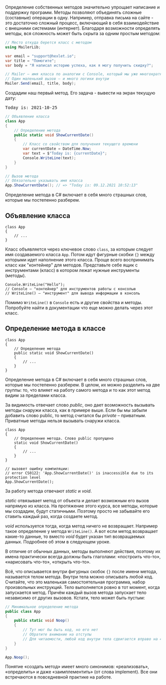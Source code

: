 
Определение собственных методов значительно упрощает написание и поддержку программ. Методы позволяют объединять сложные (составные) операции в одну. Например, отправка письма на сайте - это достаточно сложный процесс, включающий в себя взаимодействие с внешними системами (интернет). Благодаря возможности определять методы, вся сложность может быть скрыта за одним простым методом:

```cs
// Место откуда берется класс с методом
using MailerLib;

var email = "support@hexlet.io";
var title = "Помогите";
var body = "Я написал историю успеха, как я могу получить скидку?";

// Mailer – имя класса по аналогии с Console, который мы уже многократно использовали
// Один маленький вызов — и много логики внутри
Mailer.Send(email, title, body);
```

Создадим наш первый метод. Его задача - вывести на экран текущую дату:

<pre class='hexlet-basics-output'>Today is: 2021-10-25</pre>

```cs
// Объявление класса
class App
{
    // Определение метода
    public static void ShowCurrentDate()
    {
        // Класс со свойством для получения текущего времени
        var currentDate = DateTime.Now;
        var text = $"Today is: {currentDate}";
        Console.WriteLine(text);
    }
}

// Вызов метода
// Обязательно указывать имя класса
App.ShowCurrentDate(); // => "Today is: 09.12.2021 10:52:13"
```

Определение метода в C# включает в себя много страшных слов, которые мы постепенно разберем.

## Объявление класса

```
class App
{
    // ...
}
```

Класс объявляется через ключевое слово `class`, за которым следует имя создаваемого класса `App`. Потом идут фигурные скобки `{}` между которыми идет наполнение этого класса. Проще всего воспринимать класс как "контейнер" для методов. Представьте себе ящик с инструментами (класс) в котором лежат нужные инструменты (методы).

```
Console.WriteLine("Hello");
// Console – "контейнер" для инструментов работы с консолью
// WriteLine() – "инструмент" для вывода информации в консоль
```

Помимо `WriteLine()` в `Console` есть и другие свойства и методы. Попробуйте найти в документации что еще можно делать через этот класс.

## Определение метода в классе

```
class App
{
    // Определение метода
    public static void ShowCurrentDate()
    {
        // ...
    }
}
```

Определение метода в C# включает в себя много страшных слов, которые мы постепенно разберем. В целом, их можно разделить на две группы: то, что влияет на работу самого метода и то как этот метод видим за пределами класса.

За видимость отвечает слово *public*, оно дает возможность вызывать методы снаружи класса, как в примере выше. Если бы мы забыли добавить слово public, то метод считался бы *private* – приватным. Приватные методы нельзя вызывать снаружи класса.

```
class App
{
    // Определение метода. Слово public пропущено
    static void ShowCurrentDate()
    {
        // ...
    }
}

// вызовет ошибку компиляции:
// error CS0122: 'App.ShowCurrentDate()' is inaccessible due to its protection level
App.ShowCurrentDate();
```

За работу метода отвечают *static* и *void*. 

*static* отвязывает метод от объекта и делает возможным его вызов напрямую из класса. На протяжение этого курса, все методы, которые мы создадим, будут статичными. Поэтому просто не забывайте его ставить каждый раз, когда создаете метод.

*void* используется тогда, когда метод ничего не возвращает. Например такое определение у метода `WriteLine()`. А вот если метод возвращает какие-то данные, то вместо *void* будет указан тип возвращаемых данных. Подробнее об этом в следующем уроке.

В отличие от обычных данных, методы выполняют действия, поэтому их имена практически всегда должны быть глаголами: «построить что-то», «нарисовать что-то», «открыть что-то».

Всё, что описывается внутри фигурных скобок `{}` после имени метода, называется телом метода. Внутри тела можно описывать любой код. Считайте, что это маленькая самостоятельная программа, набор произвольных инструкций. Тело выполняется ровно в тот момент, когда запускается метод. Причём каждый вызов метода запускает тело независимо от других вызовов. Кстати, тело может быть пустым:

```cs
// Минимальное определение метода
public class App 
{
    public static void Noop() 
    {
        // Тут мог бы быть код, но его нет
        // Обратите внимание на отступы
        // Для читаемости, любой код внутри тела сдвигается вправо на 4 пробела
    }
}

App.Noop();
```

Понятие «создать метод» имеет много синонимов: «реализовать», «определить» и даже «заимплементить» (от слова implement). Все они встречаются в повседневной практике на работе.
